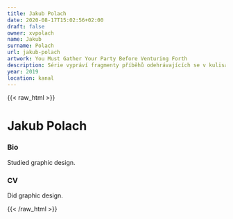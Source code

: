 ```yaml
---
title: Jakub Polach
date: 2020-08-17T15:02:56+02:00
draft: false
owner: xvpolach
name: Jakub
surname: Polach
url: jakub-polach
artwork: You Must Gather Your Party Before Venturing Forth
description: Série vypráví fragmenty příběhů odehrávajících se v kulisách romantických fantasy scenerií a kombinovaných se současnými subkulturními a volnočasovými motivy.
year: 2019
location: kanal
---
```

{{< raw_html >}}
<h1>Jakub Polach</h1>
<h3 id="just-do-it">Bio</h3>
<p>Studied graphic design.</p>
<h3 id="something-else">CV</h3>
<p>Did graphic design.</p>
{{< /raw_html >}}
